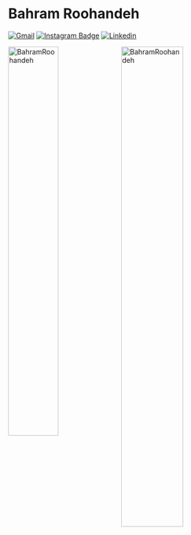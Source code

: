 <h1> Bahram Roohandeh </h1>




[![Gmail](https://img.shields.io/badge/-Gmail-c14438?style=flat&logo=Gmail&logoColor=white)](mailto:spring91113@gmail.com)
[![Instagram Badge](https://img.shields.io/badge/-Instagram-purple?logo=instagram&logoColor=white&link=https://instagram.com/bahramroohandeh/)](https://www.instagram.com/bahramroohandeh)
[![Linkedin](https://img.shields.io/badge/-LinkedIn-blue?style=flat&logo=Linkedin&logoColor=white)](https://www.linkedin.com/in/bahram-roohandeh-45a599ba/)




<!-- </a> <a href="https://www.github.com/BahramRoohandeh" target="_blank" rel="noreferrer"><img
src="https://img.shields.io/github/followers/BahramRoohandeh?logo=github&style=for-the-badge&color=0891b2&labelColor=1c1917" /></a> -->



<div>
  <img width="45%" align="left" src="https://github-readme-stats.vercel.app/api/top-langs?username=BahramRoohandeh&show_icons=true&locale=en&layout=compact" alt="BahramRoohandeh" />
  <img width="50%"  src="https://github-readme-streak-stats.herokuapp.com/?user=BahramRoohandeh&" alt="BahramRoohandeh" />
</div>
